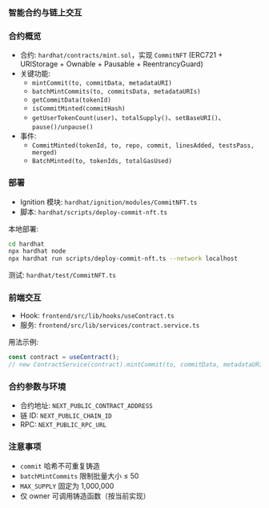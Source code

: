 ### 智能合约与链上交互

### 合约概览

- 合约: `hardhat/contracts/mint.sol`，实现 `CommitNFT` (ERC721 + URIStorage + Ownable + Pausable + ReentrancyGuard)
- 关键功能:
  - `mintCommit(to, commitData, metadataURI)`
  - `batchMintCommits(to, commitsData, metadataURIs)`
  - `getCommitData(tokenId)`
  - `isCommitMinted(commitHash)`
  - `getUserTokenCount(user)`、`totalSupply()`、`setBaseURI()`、`pause()/unpause()`
- 事件:
  - `CommitMinted(tokenId, to, repo, commit, linesAdded, testsPass, merged)`
  - `BatchMinted(to, tokenIds, totalGasUsed)`

### 部署

- Ignition 模块: `hardhat/ignition/modules/CommitNFT.ts`
- 脚本: `hardhat/scripts/deploy-commit-nft.ts`

本地部署:
```bash
cd hardhat
npx hardhat node
npx hardhat run scripts/deploy-commit-nft.ts --network localhost
```

测试: `hardhat/test/CommitNFT.ts`

### 前端交互

- Hook: `frontend/src/lib/hooks/useContract.ts`
- 服务: `frontend/src/lib/services/contract.service.ts`

用法示例:
```ts
const contract = useContract();
// new ContractService(contract).mintCommit(to, commitData, metadataURI)
```

### 合约参数与环境

- 合约地址: `NEXT_PUBLIC_CONTRACT_ADDRESS`
- 链 ID: `NEXT_PUBLIC_CHAIN_ID`
- RPC: `NEXT_PUBLIC_RPC_URL`

### 注意事项

- `commit` 哈希不可重复铸造
- `batchMintCommits` 限制批量大小 ≤ 50
- `MAX_SUPPLY` 固定为 1,000,000
- 仅 owner 可调用铸造函数（按当前实现）

